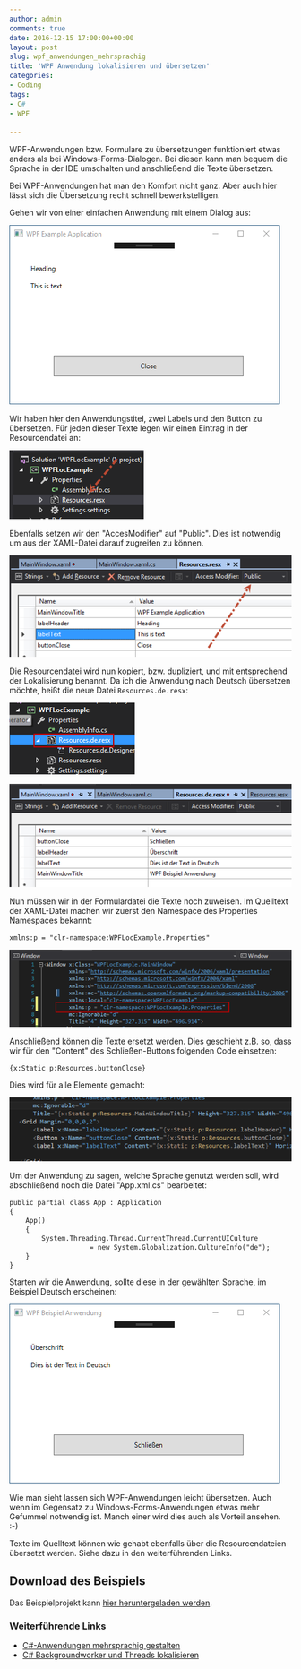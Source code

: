 ```yaml
---
author: admin
comments: true
date: 2016-12-15 17:00:00+00:00
layout: post
slug: wpf_anwendungen_mehrsprachig
title: 'WPF Anwendung lokalisieren und übersetzen'
categories:
- Coding
tags:
- C#
- WPF

---
```



WPF-Anwendungen bzw. Formulare zu übersetzungen funktioniert etwas anders als bei Windows-Forms-Dialogen. Bei diesen kann man bequem die Sprache in der IDE umschalten und anschließend die Texte übersetzen.

Bei WPF-Anwendungen hat man den Komfort nicht ganz. Aber auch hier lässt sich die Übersetzung recht schnell bewerkstelligen.

Gehen wir von einer einfachen Anwendung mit einem Dialog aus:

![](/assets/uploads/2016/12/trans1.png)

Wir haben hier den Anwendungstitel, zwei Labels und den Button zu übersetzen. Für jeden dieser Texte legen wir einen Eintrag in der Resourcendatei an:

![](/assets/uploads/2016/12/trans2.png)

Ebenfalls setzen wir den "AccesModifier" auf "Public". Dies ist notwendig um aus der XAML-Datei darauf zugreifen zu können.

![](/assets/uploads/2016/12/trans3.png)

Die Resourcendatei wird nun kopiert, bzw. dupliziert, und mit entsprechend der Lokalisierung benannt. Da ich die Anwendung nach Deutsch übersetzen möchte, heißt die neue Datei <code>Resources.de.resx</code>:

![](/assets/uploads/2016/12/trans4.png)

![](/assets/uploads/2016/12/trans5.png)

Nun müssen wir in der Formulardatei die Texte noch zuweisen. Im Quelltext der XAML-Datei machen wir zuerst den Namespace des Properties Namespaces bekannt:

	xmlns:p = "clr-namespace:WPFLocExample.Properties"
	
![](/assets/uploads/2016/12/trans6.png)


Anschließend können die Texte ersetzt werden. Dies geschieht z.B. so, dass wir für den "Content" des Schließen-Buttons folgenden Code einsetzen:

	{x:Static p:Resources.buttonClose}
	
Dies wird für alle Elemente gemacht:

![](/assets/uploads/2016/12/trans7.png)

Um der Anwendung zu sagen, welche Sprache genutzt werden soll, wird abschließend noch die Datei "App.xml.cs" bearbeitet:

    public partial class App : Application
    {
        App()
        {
            System.Threading.Thread.CurrentThread.CurrentUICulture 
            			= new System.Globalization.CultureInfo("de");
        }
    }
    
Starten wir die Anwendung, sollte diese in der gewählten Sprache, im Beispiel Deutsch erscheinen:

![](/assets/uploads/2016/12/trans8.png)

Wie man sieht lassen sich WPF-Anwendungen leicht übersetzen. Auch wenn im Gegensatz zu Windows-Forms-Anwendungen etwas mehr Gefummel notwendig ist. Manch einer wird dies auch als Vorteil ansehen. :-)

Texte im Quelltext können wie gehabt ebenfalls über die Resourcendateien übersetzt werden. Siehe dazu in den weiterführenden Links.

## Download des Beispiels

Das Beispielprojekt kann [hier heruntergeladen werden](/assets/wp-custom/wpflocexample.zip).


### Weiterführende Links

- [C#-Anwendungen mehrsprachig gestalten](https://andydunkel.net/coding/2015/07/04/c_sharp_anwendungen_mehrsprachig.html)
- [C# Backgroundworker und Threads lokalisieren](https://andydunkel.net/coding/2016/11/22/c-sharp-mehrsprachig-backgroundworker.html)